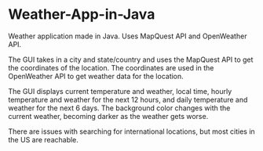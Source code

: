 # Weather-App-in-Java
Weather application made in Java. Uses MapQuest API and OpenWeather API.

The GUI takes in a city and state/country and uses the MapQuest API to get the coordinates of the location.
The coordinates are used in the OpenWeather API to get weather data for the location.

The GUI displays current temperature and weather, local time, hourly temperature and weather for the next 12 hours,
and daily temperature and weather for the next 6 days. The background color changes with the current weather, becoming darker
as the weather gets worse.

There are issues with searching for international locations, but most cities in the US are reachable.
